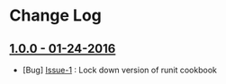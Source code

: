 Change Log
==========

[1.0.0 - 01-24-2016](https://github.com/cerner/ops_tcpdump_handler/issues?milestone=1&state=closed)
--------------------------------------------------------------------------------------------

  * [Bug] [Issue-1](https://github.com/cerner/ops_tcpdump_handler/issues/1) : Lock down version of runit cookbook

